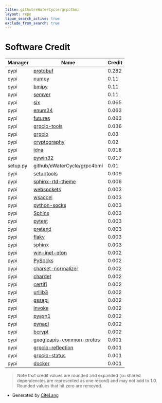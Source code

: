 ```yaml
---
title: github/eWaterCycle/grpc4bmi
layout: repo
tipue_search_active: true
exclude_from_search: true
---
```

# Software Credit

|Manager|Name|Credit|
|-------|----|------|
|pypi|[protobuf](https://developers.google.com/protocol-buffers/)|0.282|
|pypi|[numpy](https://www.numpy.org)|0.11|
|pypi|[bmipy](http://csdms.colorado.edu)|0.11|
|pypi|[semver](https://github.com/python-semver/python-semver)|0.11|
|pypi|[six](https://github.com/benjaminp/six)|0.065|
|pypi|[enum34](https://bitbucket.org/stoneleaf/enum34)|0.063|
|pypi|[futures](https://github.com/agronholm/pythonfutures)|0.063|
|pypi|[grpcio-tools](https://grpc.io)|0.036|
|pypi|[grpcio](https://grpc.io)|0.03|
|pypi|[cryptography](https://github.com/pyca/cryptography)|0.02|
|pypi|[idna](https://github.com/kjd/idna)|0.018|
|pypi|[pywin32](https://github.com/mhammond/pywin32)|0.017|
|setup.py|github/eWaterCycle/grpc4bmi|0.01|
|pypi|[setuptools](https://github.com/pypa/setuptools)|0.009|
|pypi|[sphinx-rtd-theme](https://pypi.org/project/sphinx-rtd-theme)|0.006|
|pypi|[websockets](https://pypi.org/project/websockets)|0.003|
|pypi|[wsaccel](https://pypi.org/project/wsaccel)|0.003|
|pypi|[python-socks](https://pypi.org/project/python-socks)|0.003|
|pypi|[Sphinx](https://pypi.org/project/Sphinx)|0.003|
|pypi|[pytest](https://pypi.org/project/pytest)|0.003|
|pypi|[pretend](https://pypi.org/project/pretend)|0.003|
|pypi|[flaky](https://pypi.org/project/flaky)|0.003|
|pypi|[sphinx](https://pypi.org/project/sphinx)|0.003|
|pypi|[win-inet-pton](https://pypi.org/project/win-inet-pton)|0.002|
|pypi|[PySocks](https://pypi.org/project/PySocks)|0.002|
|pypi|[charset-normalizer](https://pypi.org/project/charset-normalizer)|0.002|
|pypi|[chardet](https://pypi.org/project/chardet)|0.002|
|pypi|[certifi](https://pypi.org/project/certifi)|0.002|
|pypi|[urllib3](https://pypi.org/project/urllib3)|0.002|
|pypi|[gssapi](https://pypi.org/project/gssapi)|0.002|
|pypi|[invoke](https://pypi.org/project/invoke)|0.002|
|pypi|[pyasn1](https://pypi.org/project/pyasn1)|0.002|
|pypi|[pynacl](https://pypi.org/project/pynacl)|0.002|
|pypi|[bcrypt](https://pypi.org/project/bcrypt)|0.002|
|pypi|[googleapis-common-protos](https://github.com/googleapis/python-api-common-protos)|0.001|
|pypi|[grpcio-reflection](https://grpc.io)|0.001|
|pypi|[grpcio-status](https://grpc.io)|0.001|
|pypi|[docker](https://github.com/docker/docker-py)|0.001|


> Note that credit values are rounded and expanded (so shared dependencies are represented as one record) and may not add to 1.0. Rounded values that hit zero are removed.


- Generated by [CiteLang](https://github.com/vsoch/citelang)
